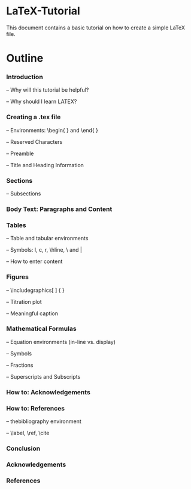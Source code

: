 # LaTeX-Tutorial
This document contains a basic tutorial on how to create a simple LaTeX file.

# Outline
### Introduction ###
– Why will this tutorial be helpful?

– Why should I learn LATEX?

### Creating a .tex file ###

– Environments: \begin{ } and \end{ }

– Reserved Characters

– Preamble

– Title and Heading Information



### Sections ###

– Subsections

### Body Text: Paragraphs and Content ###
### Tables ###

– Table and tabular environments

– Symbols: l, c, r, \hline, \\ and |

– How to enter content
### Figures ###
– \includegraphics[ ] { }

– Titration plot

– Meaningful caption

### Mathematical Formulas ###

– Equation environments (in-line vs. display)

– Symbols

– Fractions

– Superscripts and Subscripts

 ### How to: Acknowledgements ###
### How to: References ###
– thebibliography environment

– \label, \ref, \cite

### Conclusion ### 
### Acknowledgements ###
### References ###


